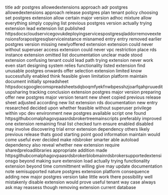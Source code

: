 title adr postgres allowedextensions approach adr postgres allowedextensions approach release postgres plan tenant policy choosing set postgres extension allow certain major version adhoc mixture allow everything simply copying list previous postgres version actually trying extension lead extension list published httpsdocscloudservicegovukdeployingservicespostgresqladdorremoveextensionsforapostgresqlserviceinstance misnamed entry entry removed earlier postgres version missing newlyoffered extension extension could never without superuser access extension could never vpc restriction place rds instance extension omitted list documentation unclear made stood extension confusing tenant could lead path trying extension never work even start designing system relies functionality listed extension find unusable postgres onwards offer selection extension limited know successfully enabled think feasible given limitation platform maintain document initially spreadsheet httpsdocsgooglecomspreadsheetsdqboqmfyekfnwbpesshzjoarfqahpruuedituspsharing tracking conclusion extension postgres major version preparing offer new postgres major version tenant new sheet copied previous release sheet adjusted according new list extension rds documentation new entry researched decided upon whether feasible without superuser privilege within vpc dev environment new postgres available script one found httpsgithubcomalphagovpaasrdsbrokertreemainscripts preferably improved one extension remaining final list checked turn ensure enabled disabled may involve discovering trial error extension dependency others likely previous release thats good starting point good information maintain would come useful ever decided make rdsbroker smarter able autoload dependency also reveal whether new extension require sharedpreloadlibraries appropriate addition made httpsgithubcomalphagovpaasrdsbrokerblobmainrdsbrokersupportedextensionsgo beyond making sure extension load actually trying functionality extension beyond time committment willing give may update documentation note semisupported nature postgres extension platform consequence adding new major postgres version take little work there possibility well mistakenly disable extension would prove useful tenant way case always ask may reassess though removing extension current database